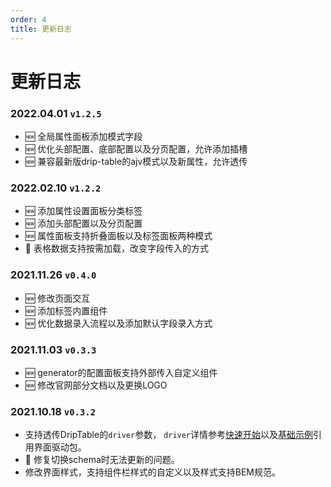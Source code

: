 ```yaml
---
order: 4
title: 更新日志
---
```


# 更新日志

### 2022.04.01 `v1.2.5`

 * 🆕 全局属性面板添加模式字段
 * 🆕 优化头部配置、底部配置以及分页配置，允许添加插槽
 * 🆕 兼容最新版drip-table的ajv模式以及新属性，允许透传

### 2022.02.10 `v1.2.2`

 * 🆕 添加属性设置面板分类标签
 * 🆕 添加头部配置以及分页配置
 * 🆕 属性面板支持折叠面板以及标签面板两种模式
 * 💄 表格数据支持按需加载，改变字段传入的方式

### 2021.11.26 `v0.4.0`

 * 🆕 修改页面交互
 * 🆕 添加标签内置组件
 * 🆕 优化数据录入流程以及添加默认字段录入方式

### 2021.11.03 `v0.3.3`

 * 🆕 generator的配置面板支持外部传入自定义组件
 * 🆕 修改官网部分文档以及更换LOGO 

### 2021.10.18 `v0.3.2`

 * 支持透传DripTable的`driver`参数， `driver`详情参考[快速开始](/drip-table/guide/fast-start#安装)以及[基础示例](/drip-table/guide/basic-demo)引用界面驱动包。
 * 🐞 修复切换schema时无法更新的问题。
 * 修改界面样式，支持组件栏样式的自定义以及样式支持BEM规范。
